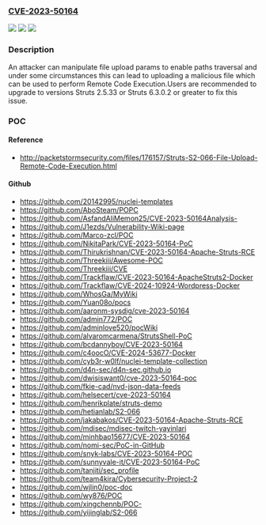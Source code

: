 ### [CVE-2023-50164](https://cve.mitre.org/cgi-bin/cvename.cgi?name=CVE-2023-50164)
![](https://img.shields.io/static/v1?label=Product&message=Apache%20Struts&color=blue)
![](https://img.shields.io/static/v1?label=Version&message=2.0.0%3C%3D%202.5.32%20&color=brighgreen)
![](https://img.shields.io/static/v1?label=Vulnerability&message=CWE-552%20Files%20or%20Directories%20Accessible%20to%20External%20Parties&color=brighgreen)

### Description

An attacker can manipulate file upload params to enable paths traversal and under some circumstances this can lead to uploading a malicious file which can be used to perform Remote Code Execution.Users are recommended to upgrade to versions Struts 2.5.33 or Struts 6.3.0.2 or greater to fix this issue.

### POC

#### Reference
- http://packetstormsecurity.com/files/176157/Struts-S2-066-File-Upload-Remote-Code-Execution.html

#### Github
- https://github.com/20142995/nuclei-templates
- https://github.com/AboSteam/POPC
- https://github.com/AsfandAliMemon25/CVE-2023-50164Analysis-
- https://github.com/J1ezds/Vulnerability-Wiki-page
- https://github.com/Marco-zcl/POC
- https://github.com/NikitaPark/CVE-2023-50164-PoC
- https://github.com/Thirukrishnan/CVE-2023-50164-Apache-Struts-RCE
- https://github.com/Threekiii/Awesome-POC
- https://github.com/Threekiii/CVE
- https://github.com/Trackflaw/CVE-2023-50164-ApacheStruts2-Docker
- https://github.com/Trackflaw/CVE-2024-10924-Wordpress-Docker
- https://github.com/WhosGa/MyWiki
- https://github.com/Yuan08o/pocs
- https://github.com/aaronm-sysdig/cve-2023-50164
- https://github.com/admin772/POC
- https://github.com/adminlove520/pocWiki
- https://github.com/alvaromcarmena/StrutsShell-PoC
- https://github.com/bcdannyboy/CVE-2023-50164
- https://github.com/c4oocO/CVE-2024-53677-Docker
- https://github.com/cyb3r-w0lf/nuclei-template-collection
- https://github.com/d4n-sec/d4n-sec.github.io
- https://github.com/dwisiswant0/cve-2023-50164-poc
- https://github.com/fkie-cad/nvd-json-data-feeds
- https://github.com/helsecert/cve-2023-50164
- https://github.com/henrikplate/struts-demo
- https://github.com/hetianlab/S2-066
- https://github.com/jakabakos/CVE-2023-50164-Apache-Struts-RCE
- https://github.com/mdisec/mdisec-twitch-yayinlari
- https://github.com/minhbao15677/CVE-2023-50164
- https://github.com/nomi-sec/PoC-in-GitHub
- https://github.com/snyk-labs/CVE-2023-50164-POC
- https://github.com/sunnyvale-it/CVE-2023-50164-PoC
- https://github.com/tanjiti/sec_profile
- https://github.com/team4kira/Cybersecurity-Project-2
- https://github.com/wjlin0/poc-doc
- https://github.com/wy876/POC
- https://github.com/xingchennb/POC-
- https://github.com/yijinglab/S2-066

